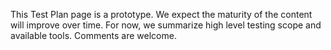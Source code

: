 <div markdown="1" class="stu-note">

This Test Plan page is a prototype.   We expect the maturity of the content will improve over time.  For now, we summarize high level testing scope and available tools. Comments are welcome.
</div>

